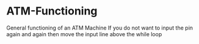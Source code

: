 # ATM-Functioning
General functioning of an ATM Machine
If you do not want to input the pin again and again then move the input line above the while loop
